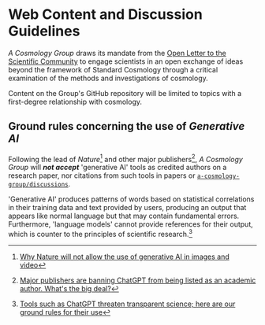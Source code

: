 # Web Content and Discussion Guidelines

*A Cosmology Group* draws its mandate from the [Open Letter to the Scientific Community](org/open-letter-on-cosmology.md) to engage scientists
in an open exchange of ideas beyond the framework of Standard Cosmology through a critical examination of the methods and investigations of cosmology.

Content on the Group's GitHub repository will be limited to topics with a first-degree relationship with cosmology.


## Ground rules concerning the use of *Generative AI*

Following the lead of *Nature*[^1] and other major publishers[^2], *A Cosmology Group* will ***not accept*** 'generative AI' tools as credited authors on a research paper, nor citations from such tools in papers or [`a-cosmology-group/discussions`](https://github.com/orgs/a-cosmology-group/discussions).

'Generative AI' produces patterns of words based on statistical correlations in their training data and text provided by users, producing an output that appears like normal language but that may contain fundamental errors.  Furthermore, 'language models' cannot provide references for their output, which is counter to the principles of scientific research.[^3]


[^1]: [Why Nature will not allow the use of generative AI in images and video](https://www.nature.com/articles/d41586-023-01546-4)

[^2]: [Major publishers are banning ChatGPT from being listed as an academic author. What's the big deal?](https://phys.org/news/2023-01-major-publishers-chatgpt-academic-author.html)

[^3]: [Tools such as ChatGPT threaten transparent science; here are our ground rules for their use](https://www.nature.com/articles/d41586-023-00191-1)

